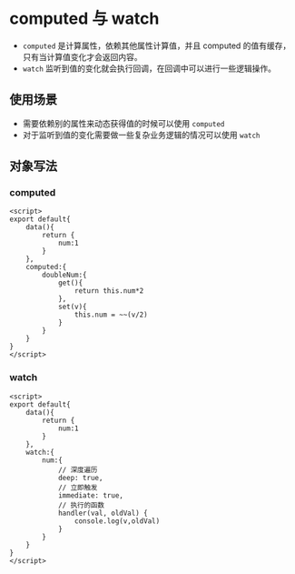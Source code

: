 # computed 与 watch
* ``computed`` 是计算属性，依赖其他属性计算值，并且 computed 的值有缓存，只有当计算值变化才会返回内容。
* ``watch`` 监听到值的变化就会执行回调，在回调中可以进行一些逻辑操作。

## 使用场景
* 需要依赖别的属性来动态获得值的时候可以使用 ``computed``
* 对于监听到值的变化需要做一些复杂业务逻辑的情况可以使用 ``watch``

## 对象写法
### computed
```vue
<script>
export default{
    data(){
        return {
            num:1
        }
    },
    computed:{
        doubleNum:{
            get(){
                return this.num*2
            },
            set(v){
                this.num = ~~(v/2)
            }
        }
    }
}
</script>
```

### watch
```vue
<script>
export default{
    data(){
        return {
            num:1
        }
    },
    watch:{
        num:{
            // 深度遍历
            deep: true,
            // 立即触发
            immediate: true,
            // 执行的函数
            handler(val, oldVal) {
                console.log(v,oldVal)
            }
        }
    }
}
</script>
```

<comment/>
<tongji/>